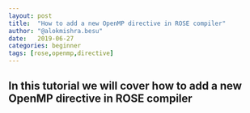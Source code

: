 ```yaml
---
layout: post
title:  "How to add a new OpenMP directive in ROSE compiler"
author: "@alokmishra.besu"
date:   2019-06-27
categories: beginner
tags: [rose,openmp,directive]
---
```


In this tutorial we will cover how to add a new OpenMP directive in ROSE compiler
---

